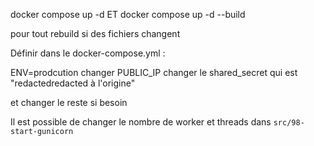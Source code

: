 docker compose up -d
ET
docker compose up -d --build 

pour tout rebuild si des fichiers changent

Définir dans le docker-compose.yml :

ENV=prodcution
changer PUBLIC_IP
changer le shared_secret qui est "redactedredacted à l'origine"


et changer le reste si besoin


Il est possible de changer le nombre de worker et threads dans `src/98-start-gunicorn`
